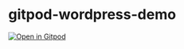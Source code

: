 # gitpod-wordpress-demo

[![Open in Gitpod](https://gitpod.io/button/open-in-gitpod.svg)](https://gitpod.io/#https://github.com/devwax/gitpod-wordpress-demo)
